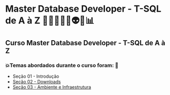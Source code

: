 # Master Database Developer - T-SQL de A à Z 👩🏻‍💻🤖🤯👽🎲📊
## Curso Master Database Developer - T-SQL de A à Z
### 💥Temas abordados durante o curso foram: 🚀
- Seção 01 - Introdução
- [Seção 02 - Downloads](https://github.com/romulovieira777/Master_Database_Developer_TSQL_de_A_a_Z/tree/master/Secao_02_Downloads)
- [Seção 03 - Ambiente e Infraestrutura](https://github.com/romulovieira777/Master_Database_Developer_TSQL_de_A_a_Z/tree/master/Secao_03_Ambiente_e_Infraestrutura)
